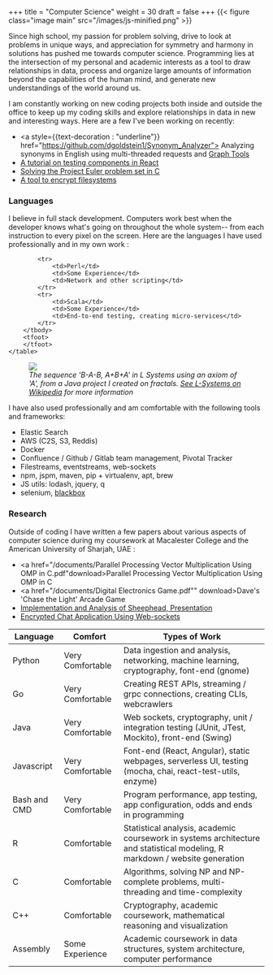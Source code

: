 +++
title = "Computer Science"
weight = 30
draft = false
+++
{{< figure class="image main" src="/images/js-minified.png" >}}

Since high school, my passion for problem solving, drive to look at problems in unique ways, and appreciation for symmetry and harmony in solutions has pushed me towards computer science. Programming lies at the intersection of my personal and academic interests as a tool to draw relationships in data, process and organize large amounts of information beyond the capabilities of the human mind, and generate new understandings of the world around us. 

I am constantly working on new coding projects both inside and outside the office to keep up my coding skills and explore relationships in data in new and interesting ways. Here are a few I've been working on recently:

- <a style={{text-decoration : "underline"}} href="https://github.com/dgoldstein1/Synonym_Analyzer"> Analyzing synonyms in English </a> using multi-threaded requests and <a href="https://graph-tool.skewed.de/"> Graph Tools</a>
- <a href="https://github.com/dgoldstein1/ReactTestingTutorial"> A tutorial on testing components in React </a>
- <a href="https://github.com/dgoldstein1/projectEuler"> Solving the Project Euler problem set in C</a>
- <a href="https://github.com/dgoldstein1/Directory_Encryptor"> A tool to encrypt filesystems </a>

<h3>Languages</h3>

I believe in full stack development. Computers work best when the developer knows what's going on throughout the whole system-- from each instruction to every pixel on the screen. Here are the languages I have used professionally and in my own work :

<div class="table-wrapper">
    <table>
        <thead>
            <tr>
                <th>Language</th>
                <th>Comfort</th>
                <th>Types of Work</th>
            </tr>
        </thead>
        <tbody>
            <tr>
                <td>Python</td>
                <td>Very Comfortable</td>
                <td>Data ingestion and analysis, networking, machine learning, cryptography, font-end (gnome)</td>
            </tr>
            <tr>
                <td>Go</td>
                <td>Very Comfortable</td>
                <td>Creating REST APIs, streaming / grpc connections, creating CLIs, webcrawlers </td>
            </tr>
            <tr>
                <td>Java</td>
                <td>Very Comfortable</td>
                <td>Web sockets, cryptography, unit / integration testing (JUnit, JTest, Mockito), front-end (Swing) </td>
            </tr>
            <tr>
                <td>Javascript</td>
                <td>Very Comfortable</td>
                <td>Font-end (React, Angular), static webpages, serverless UI, testing (mocha, chai, react-test-utils, enzyme)</td>
            </tr>
            <tr>
                <td>Bash and CMD</td>
                <td>Very Comfortable</td>
                <td>Program performance, app testing, app configuration, odds and ends in programming</td>
            </tr>
            <tr>
                <td>R</td>
                <td>Comfortable</td>
                <td>Statistical analysis, academic coursework in systems architecture and statistical modeling, R markdown / website generation</td>
            </tr>
            <tr>
                <td>C</td>
                <td>Comfortable</td>
                <td>Algorithms, solving NP and NP-complete problems, multi-threading and time-complexity</td>
            </tr>
            <tr>
                <td>C++</td>
                <td>Comfortable</td>
                <td>Cryptography, academic coursework, mathematical reasoning and visualization</td>
            </tr>
            <tr>
                <td>Assembly</td>
                <td>Some Experience</td>
                <td>Academic coursework in data structures, system architecture, computer performance </td>
            </tr>
            
            <tr>
                <td>Perl</td>
                <td>Some Experience</td>
                <td>Network and other scripting</td>
            </tr>
            <tr>
                <td>Scala</td>
                <td>Some Experience</td>
                <td>End-to-end testing, creating micro-services</td>
            </tr>
        </tbody>
        <tfoot>
        </tfoot>
    </table>
</div>

<figure class="image main">
    <img src="/images/l_systems_fractal.png">
    <figcaption>
        <i>
            The sequence 'B-A-B, A+B+A' in L Systems using an axiom of 'A', from  a Java project I created on fractals. <a href="https://en.wikipedia.org/wiki/L-system">See L-Systems on Wikipedia</a> for more information
        </i>    
    </figcaption>
</figure>


I have also used professionally and am comfortable with the following tools and frameworks:

- Elastic Search
- AWS (C2S, S3, Reddis)
- Docker
- Confluence / Github / Gitlab team management, Pivotal Tracker
- Filestreams, eventstreams, web-sockets
- npm, jspm, maven, pip + virtualenv, apt, brew
- JS utils: lodash, jquery, q
- selenium, <a href="https://github.com/jsweetland/blackbox">blackbox</a>

<h3>Research</h3>

Outside of coding I have written a few papers about various aspects of computer science during my coursework at Macalester College and the American University of Sharjah, UAE :

- <a href="/documents/Parallel Processing Vector Multiplication Using OMP in C.pdf"download>Parallel Processing Vector Multiplication Using OMP in C</a>
- <a href="/documents/Digital Electronics Game.pdf"" download>Dave's 'Chase the Light' Arcade Game</a>
- <a href="/documents/David Goldstein Comp Sci Capstone Presentation.pptx">Implementation and Analysis of Sheephead, Presentation</a>
- <a href="https://github.com/dgoldstein1/Encrypted-Chat">Encrypted Chat Application Using Web-sockets</a>
